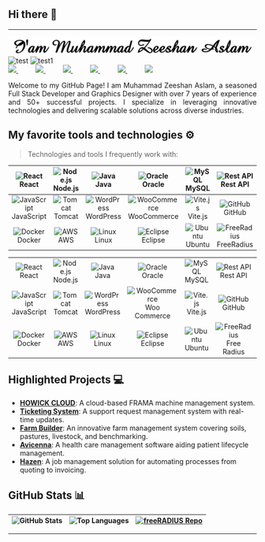 ## Hi there 👋
---
<img src="MuhammadZeeshanAslam.gif" alt="MuhammadZeeshanAslam" >
<div align="justify">
	<img src="https://img.shields.io/badge/50+-Projects_Completed-blue" alt="test" height="30" style="pointer-events:none">
	<img src="https://img.shields.io/badge/7+-Years_of_Exprience-blue" alt="test1" height="30" style="pointer-events:none">
</div>
<div align="justify">
<a href="https://www.linkedin.com/in/devzami/">
<img src="https://img.shields.io/badge/Linkedin-%231DA1F2.svg?style=for-the-badge&logo=Linkedin&logoColor=white">
</a>
&nbsp;&nbsp;&nbsp;&nbsp;&nbsp;&nbsp;&nbsp;&nbsp;
<a href="https://www.instagram.com/devzami/">
<img src="https://img.shields.io/badge/Instagram-%23E4405F.svg?style=for-the-badge&logo=Instagram&logoColor=white">
</a>
 &nbsp;&nbsp;&nbsp;&nbsp;&nbsp;&nbsp;&nbsp;&nbsp;
<a href="https://www.youtube.com/devzami">
<img src="https://img.shields.io/badge/YouTube-FF0000?style=for-the-badge&logo=youtube&logoColor=white">
</a>
&nbsp;&nbsp;&nbsp;&nbsp;&nbsp;&nbsp;&nbsp;&nbsp;
<a href="https://twitter.com/devzami">
<img src="https://img.shields.io/badge/Twitter-%231DA1F2.svg?style=for-the-badge&logo=Twitter&logoColor=white">
</a>
&nbsp;&nbsp;&nbsp;&nbsp;&nbsp;&nbsp;&nbsp;&nbsp;
<a href="https://t.me/devzami/">
<img src="https://img.shields.io/badge/telegram-2CA5E0?style=for-the-badge&logo=telegram&logoColor=white">
</a>
&nbsp;&nbsp;&nbsp;&nbsp;&nbsp;&nbsp;&nbsp;&nbsp;
<a href="https://gitlab.com/devzami">
<img src="https://img.shields.io/badge/gitlab-330F63?style=for-the-badge&logo=gitlab&logoColor=white">
</a>

</div>
<p></p>
<p align="justify">
Welcome to my GitHub Page! I am Muhammad Zeeshan Aslam, a seasoned Full Stack Developer and Graphics Designer with over 7 years of experience and 50+ successful projects. I specialize in leveraging innovative technologies and delivering scalable solutions across diverse industries.
</p>

## My favorite tools and technologies ⚙️

> Technologies and tools I frequently work with:

| <img src="https://techstack-generator.vercel.app/react-icon.svg" alt="React" width="48" height="48" /><br>React | <img src="https://icon.icepanel.io/Technology/svg/Node.js.svg" alt="Node.js" width="48" height="48" /><br>Node.js | <img src="https://techstack-generator.vercel.app/java-icon.svg" alt="Java" width="48" height="48" /><br>Java | <img src="https://icon.icepanel.io/Technology/svg/Oracle.svg" alt="Oracle" width="48" height="48" /><br>Oracle | <img src="https://techstack-generator.vercel.app/mysql-icon.svg" alt="MySQL" width="48" height="48" /><br>MySQL | <img src="https://techstack-generator.vercel.app/restapi-icon.svg" alt="Rest API" width="48" height="48" /><br>Rest API | <img src="https://skillicons.dev/icons?i=html" alt="HTML" width="48" height="48" /><br>HTML | <img src="https://skillicons.dev/icons?i=css" alt="CSS" width="48" height="48" /><br>CSS | <img src="https://skillicons.dev/icons?i=bootstrap" alt="Bootstrap" width="48" height="48" /><br>Bootstrap | <img src="https://skillicons.dev/icons?i=jquery" alt="jQuery" width="48" height="48" /><br>jQuery |
| :--: | :--: | :--: | :--: | :--: | :--: | :--: | :--: | :--: | :--: |
| <img src="https://techstack-generator.vercel.app/js-icon.svg" alt="JavaScript" width="48" height="48" /><br>JavaScript | <img src="https://icon.icepanel.io/Technology/svg/Apache-Tomcat.svg" alt="Tomcat" width="48" height="48" /><br>Tomcat | <img src="https://icon.icepanel.io/Technology/svg/WordPress.svg" alt="WordPress" width="48" height="48" /><br>WordPress | <img src="https://icon.icepanel.io/Technology/svg/WooCommerce.svg" alt="WooCommerce" width="48" height="48" /><br>WooCommerce | <img src="https://icon.icepanel.io/Technology/svg/Vite.js.svg" alt="Vite.js" width="48" height="48" /><br>Vite.js | <img src="https://techstack-generator.vercel.app/github-icon.svg" alt="GitHub" width="48" height="48" /><br>GitHub | <img src="https://techstack-generator.vercel.app/webpack-icon.svg" alt="Webpack" width="48" height="48" /><br>Webpack | <img src="https://techstack-generator.vercel.app/eslint-icon.svg" alt="ESLint" width="48" height="48" /><br>ESLint | <img src="https://skillicons.dev/icons?i=postman" alt="Postman" width="48" height="48" /><br>Postman | <img src="https://www.svgrepo.com/show/373845/mongo.svg" alt="MongoDB" width="48" height="48" /><br>MongoDB |
| <img src="https://techstack-generator.vercel.app/docker-icon.svg" alt="Docker" width="48" height="48" /><br>Docker | <img src="https://techstack-generator.vercel.app/aws-icon.svg" alt="AWS" width="48" height="48" /><br>AWS | <img src="https://www.svgrepo.com/show/349437/linux.svg" alt="Linux" width="48" height="48" /><br>Linux | <img src="https://icon.icepanel.io/Technology/svg/Eclipse-IDE.svg" alt="Eclipse" width="48" height="48" /><br>Eclipse | <img src="https://icon.icepanel.io/Technology/svg/Ubuntu.svg" alt="Ubuntu" width="48" height="48" /><br>Ubuntu | <img src="https://www.freeradius.org/img/octo-signal.svg" alt="FreeRadius" width="48" height="48" /><br>FreeRadius | <img src="https://icon.icepanel.io/Technology/svg/Debian.svg" alt="Debian" width="48" height="48" /><br>Debian | <img src="https://icon.icepanel.io/Technology/svg/CentOS.svg" alt="CentOS" width="48" height="48" /><br>CentOS | <img src="https://icon.icepanel.io/Technology/svg/Apache.svg" alt="Apache" width="48" height="48" /><br>Apache | <img src="https://techstack-generator.vercel.app/nginx-icon.svg" alt="Nginx" width="48" height="48" /><br>Nginx |




<table>
	<tr>
		<td align="center"><img src="https://techstack-generator.vercel.app/react-icon.svg" alt="React" width="48" height="48" /><br>React</td>
		<td align="center"><img src="https://icon.icepanel.io/Technology/svg/Node.js.svg" alt="Node.js" width="48" height="48" /><br>Node.js</td>
		<td align="center"><img src="https://techstack-generator.vercel.app/java-icon.svg" alt="Java" width="48" height="48" /><br>Java</td>
		<td align="center"><img src="https://icon.icepanel.io/Technology/svg/Oracle.svg" alt="Oracle" width="48" height="48" /><br>Oracle</td>
		<td align="center"><img src="https://techstack-generator.vercel.app/mysql-icon.svg" alt="MySQL" width="48" height="48" /><br>MySQL</td>
		<td align="center"><img src="https://techstack-generator.vercel.app/restapi-icon.svg" alt="Rest API" width="48" height="48" /><br>Rest API</td>
		<td align="center"><img src="https://skillicons.dev/icons?i=html" alt="HTML" width="48" height="48" /><br>HTML</td>
		<td align="center"><img src="https://skillicons.dev/icons?i=css" alt="CSS" width="48" height="48" /><br>CSS</td>
		<td align="center"><img src="https://skillicons.dev/icons?i=bootstrap" alt="Bootstrap" width="48" height="48" /><br>Bootstrap</td>
		<td align="center"><img src="https://skillicons.dev/icons?i=jquery" alt="jQuery" width="48" height="48" /><br>jQuery</td>
	</tr>
	<tr>
		<td align="center"><img src="https://techstack-generator.vercel.app/js-icon.svg" alt="JavaScript" width="48" height="48" /><br>JavaScript</td>
		<td align="center"><img src="https://icon.icepanel.io/Technology/svg/Apache-Tomcat.svg" alt="Tomcat" width="48" height="48" /><br>Tomcat</td>
		<td align="center"><img src="https://icon.icepanel.io/Technology/svg/WordPress.svg" alt="WordPress" width="48" height="48" /><br>WordPress</td>
		<td align="center"><img src="https://icon.icepanel.io/Technology/svg/WooCommerce.svg" alt="WooCommerce" width="48" height="48" /><br>Woo Commerce</td>
		<td align="center"><img src="https://icon.icepanel.io/Technology/svg/Vite.js.svg" alt="Vite.js" width="48" height="48" /><br>Vite.js</td>
		<td align="center"><img src="https://techstack-generator.vercel.app/github-icon.svg" alt="GitHub" width="48" height="48" /><br>GitHub</td>
		<td align="center"><img src="https://techstack-generator.vercel.app/webpack-icon.svg" alt="Webpack" width="48" height="48" /><br>Webpack</td>
		<td align="center"><img src="https://techstack-generator.vercel.app/eslint-icon.svg" alt="ESLint" width="48" height="48" /><br>ESLint</td>
		<td align="center"><img src="https://skillicons.dev/icons?i=postman" alt="Postman" width="48" height="48" /><br>Postman</td>
		<td align="center"><img src="https://www.svgrepo.com/show/373845/mongo.svg" alt="MongoDB" width="48" height="48" /><br>MongoDB</td>
	</tr>
	<tr>
		<td align="center"><img src="https://techstack-generator.vercel.app/docker-icon.svg" alt="Docker" width="48" height="48" /><br>Docker</td>
		<td align="center"><img src="https://techstack-generator.vercel.app/aws-icon.svg" alt="AWS" width="48" height="48" /><br>AWS</td>
		<td align="center"><img src="https://www.svgrepo.com/show/349437/linux.svg" alt="Linux" width="48" height="48" /><br>Linux</td>
		<td align="center"><img src="https://icon.icepanel.io/Technology/svg/Eclipse-IDE.svg" alt="Eclipse" width="48" height="48" /><br>Eclipse</td>
		<td align="center"><img src="https://icon.icepanel.io/Technology/svg/Ubuntu.svg" alt="Ubuntu" width="48" height="48" /><br>Ubuntu</td>
		<td align="center"><img src="https://www.freeradius.org/img/octo-signal.svg" alt="FreeRadius" width="48" height="48" /><br>Free Radius</td>
		<td align="center"><img src="https://icon.icepanel.io/Technology/svg/Debian.svg" alt="Debian" width="48" height="48" /><br>Debian</td>
		<td align="center"><img src="https://icon.icepanel.io/Technology/svg/CentOS.svg" alt="CentOS" width="48" height="48" /><br>CentOS</td>
		<td align="center"><img src="https://icon.icepanel.io/Technology/svg/Apache.svg" alt="CentOS" width="48" height="48" /><br>Apache2</td>
		<td align="center"><img src="https://techstack-generator.vercel.app/nginx-icon.svg" alt="Node.js" width="48" height="48" /><br>Nginx</td>
	</tr>
</table>

## Highlighted Projects 💻

- **[HOWICK CLOUD](#)**: A cloud-based FRAMA machine management system.
- **[Ticketing System](#)**: A support request management system with real-time updates.
- **[Farm Builder](#)**: An innovative farm management system covering soils, pastures, livestock, and benchmarking.
- **[Avicenna](#)**: A health care management software aiding patient lifecycle management.
- **[Hazen](#)**: A job management solution for automating processes from quoting to invoicing.

## GitHub Stats 📊

| <picture><img src="https://github-readme-stats.vercel.app/api?username=devzami&show_icons=true&hide_border=true&hide=stars,contribs&rank_icon=github" alt="GitHub Stats" /></picture> | <picture><img src="https://github-readme-stats.vercel.app/api/top-langs/?username=devzami&layout=compact&show_icons=true&hide_border=true" alt="Top Languages" /></picture> | <a href="https://github.com/devzami/freeRADIUS"><img src="https://github-readme-stats.vercel.app/api/pin/?username=devzami&repo=freeRADIUS&show_icons=true&hide_border=true" alt="freeRADIUS Repo" /></a> |
| :--: | :--: | :--: |





---
